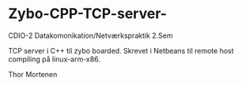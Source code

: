 # Zybo-CPP-TCP-server-

CDIO-2 Datakomonikation/Netværkspraktik 2.Sem 

TCP server i C++ til zybo boarded.
Skrevet i Netbeans til remote host compiling på linux-arm-x86.

Thor Mortenen
